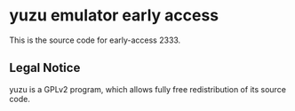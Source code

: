 yuzu emulator early access
=============

This is the source code for early-access 2333.

## Legal Notice

yuzu is a GPLv2 program, which allows fully free redistribution of its source code.
